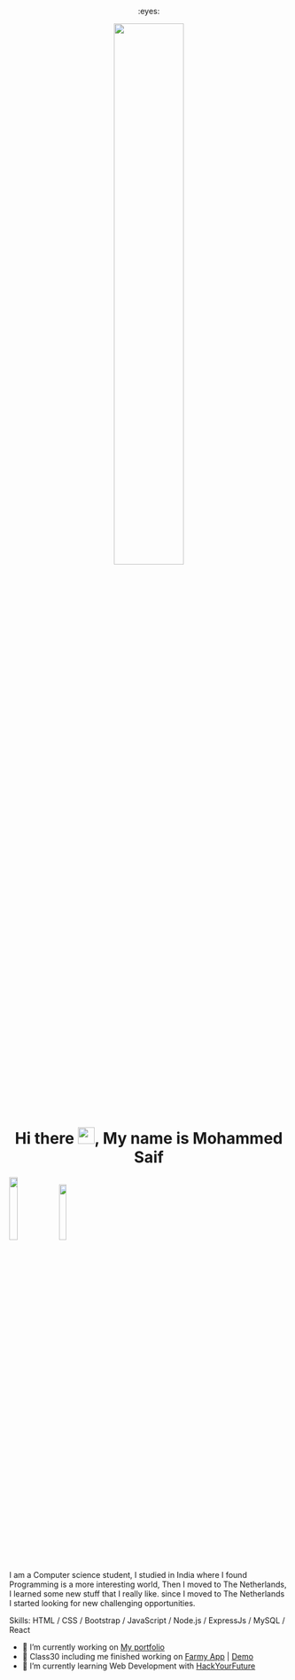 <p align="center"> 
  :eyes: <br>
</p>
<p align ="center" " margin-bottom="10px"><img  src="https://cdn.dribbble.com/users/68746/screenshots/1443011/homework_dribbble.gif" width ="50%"></p>
                                                                                                                                                 
<p margin-bottom="10px"><h1 align="center" > Hi there <img src="https://raw.githubusercontent.com/MartinHeinz/MartinHeinz/master/wave.gif" width="30px">, My name is Mohammed Saif  </h1></p>
<p align="center" margin-top="10px" >
 
  <a href="https://www.youtube.com/channel/UCpojNxNi-bNhgSQhciefgOQ" target="_blank"><img src="https://img.shields.io/badge/-Mohammed AlEbbi-c21807?style=flat&labelColor=c21807&logo=youtube&link=https://www.youtube.com/channel/UCpojNxNi-bNhgSQhciefgOQ" width="17%"/></a>
  <a href="https://www.linkedin.com/in/MoSaif00" target="_blank"><img src="https://img.shields.io/badge/-Mohammed Saif-blue?style=flat&logo=linkedin&logoColor=white&link=https://www.linkedin.com/in/MoSaif00//" width="16%"/></a>
 
</p>
</br>
 
   I am a Computer science student, I studied in India where I found Programming is a more interesting world, Then I moved to The Netherlands, I learned some new stuff that I really like. since I moved to The Netherlands I started looking for new challenging opportunities.

Skills: HTML / CSS / Bootstrap / JavaScript / Node.js / ExpressJs / MySQL / React
- 🔭 I’m currently working on [My portfolio](https://github.com/MoSaif00/My-portfolio.git)
- 🌱 Class30 including me finished working on [Farmy App](https://github.com/HackYourFuture/class30-project) | [Demo](https://farmy-global.herokuapp.com/) 
- 🌱 I’m currently learning Web Development with [HackYourFuture](https://www.hackyourfuture.net/)
<!--
- 🤔 I’m looking for help with nothing for the moment.
-->

<p align="center">
 <!-- <img src = "https://github-readme-stats.vercel.app/api?username=MoSaif00&show_icons=true&line_height=27"> -->
<!--   <img src = "https://github-readme-stats.vercel.app/api/top-langs/?username=MoSaif00&langs_count=8"> -->
</p>



